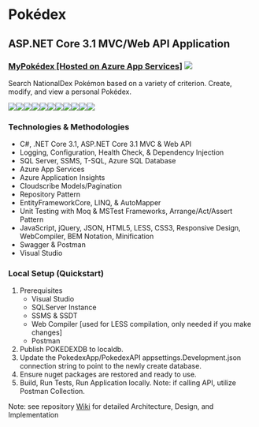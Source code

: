 # Pokédex
<div>
  <h2>ASP.NET Core 3.1 MVC/Web API Application</h2>
  <h3>
    <a href="https://mypokedex.azurewebsites.net/" target="_blank">MyPokédex [Hosted on Azure App Services]</a>
    <img src="https://img.shields.io/website?logo=microsoft&url=https%3A%2F%2Fmypokedex.azurewebsites.net"/>
  </h3>
  <p>Search NationalDex Pokémon based on a variety of criterion. Create, modify, and view a personal Pokédex.</p>
</div>
<div style="display: flex;">
  <img src="https://github.com/robynstanco/Pokedex/workflows/Build,%20test,%20and%20Deploy%20ASP.Net%20Core%20app%20to%20Azure%20Web%20App%20-%20mypokedex/badge.svg?branch=master"/>
  <img src="https://img.shields.io/github/last-commit/robynstanco/pokedex/master?logo=github"/>
  <img src="https://img.shields.io/github/languages/code-size/robynstanco/Pokedex?logo=github"/>
  <img src="https://img.shields.io/github/repo-size/robynstanco/Pokedex?logo=github"/>
  <img src="https://img.shields.io/github/issues/robynstanco/Pokedex?logo=github"/>
  <img src="https://img.shields.io/github/issues-closed/robynstanco/Pokedex?logo=github"/>
  <img src="https://img.shields.io/github/issues-pr-closed/robynstanco/pokedex?logo=github"/>
  <img src="https://img.shields.io/github/stars/robynstanco/Pokedex?logo=github"/>
  <img src="https://img.shields.io/github/languages/top/robynstanco/Pokedex?logo=github"/>
  <img src="https://img.shields.io/github/languages/count/robynstanco/pokedex?logo=github"/>
  <img src="https://img.shields.io/github/license/robynstanco/pokedex?logo=github"/>
</div>
<div>
  <h3>Technologies & Methodologies</h3>
  <ul>
    <li>C#, .NET Core 3.1, ASP.NET Core 3.1 MVC & Web API</li>
    <li>Logging, Configuration, Health Check, & Dependency Injection</li>
    <li>SQL Server, SSMS, T-SQL, Azure SQL Database</li>
    <li>Azure App Services</li>
    <li>Azure Application Insights</li>
    <li>Cloudscribe Models/Pagination</li>
    <li>Repository Pattern</li>
    <li>EntityFrameworkCore, LINQ, & AutoMapper</li>
    <li>Unit Testing with Moq & MSTest Frameworks, Arrange/Act/Assert Pattern</li>
    <li>JavaScript, jQuery, JSON, HTML5, LESS, CSS3, Responsive Design, WebCompiler, BEM Notation, Minification</li>
    <li>Swagger & Postman</li>
    <li>Visual Studio</li>
  </ul>
  <h3>Local Setup (Quickstart)</h3>
  <ol>
    <li>
      <span>Prerequisites</span>
      <ul>
        <li>Visual Studio</li>
        <li>SQLServer Instance</li>
        <li>SSMS & SSDT</li>
        <li>Web Compiler [used for LESS compilation, only needed if you make changes]</li>
        <li>Postman</li>
      </ul>
    </li>
    <li>Publish POKEDEXDB to localdb.</li>
    <li>Update the PokedexApp/PokedexAPI appsettings.Development.json connection string to point to the newly create database.</li>
    <li>Ensure nuget packages are restored and ready to use.</li>
    <li>Build, Run Tests, Run Application locally. Note: if calling API, utilize Postman Collection.</li>
  </ol>
  <p>Note: see repository <a href="https://github.com/robynstanco/Pokedex/wiki">Wiki</a> for detailed Architecture, Design, and Implementation</p> 
</div>
